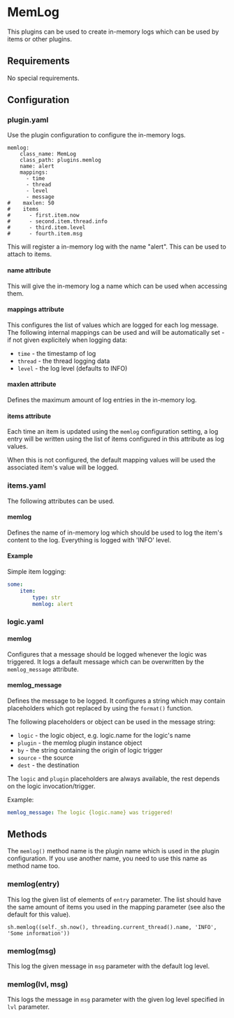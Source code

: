 # MemLog

This plugins can be used to create in-memory logs which can be used by items or other
plugins.

## Requirements

No special requirements.

## Configuration

### plugin.yaml

Use the plugin configuration to configure the in-memory logs.

```
memlog:
    class_name: MemLog
    class_path: plugins.memlog
    name: alert
    mappings:
      - time
      - thread
      - level
      - message
#    maxlen: 50
#    items
#      - first.item.now
#      - second.item.thread.info
#      - third.item.level
#      - fourth.item.msg
```

This will register a in-memory log with the name "alert". This can be used to attach
to items.

#### name attribute

This will give the in-memory log a name which can be used when accessing them.

#### mappings attribute

This configures the list of values which are logged for each log message. The following
internal mappings can be used and will be automatically set - if not given explicitely
when logging data:
* `time` - the timestamp of log
* `thread` - the thread logging data
* `level` - the log level (defaults to INFO)

#### maxlen attribute

Defines the maximum amount of log entries in the in-memory log.

#### items attribute

Each time an item is updated using the `memlog` configuration setting, a log entry will
be written using the list of items configured in this attribute as log values.

When this is not configured, the default mapping values will be used the associated
item's value will be logged.

### items.yaml

The following attributes can be used.

#### memlog

Defines the name of in-memory log which should be used to log the item's content to
the log. Everything is logged with 'INFO' level.

#### Example

Simple item logging:

```yaml
some:
    item:
        type: str
        memlog: alert
```

### logic.yaml

#### memlog

Configures that a message should be logged whenever the logic was triggered. It logs a
default message which can be overwritten by the `memlog_message` attribute.

#### memlog_message

Defines the message to be logged. It configures a string which may contain placeholders
which got replaced by using the `format()` function.

The following placeholders or object can be used in the message string:
* `logic` - the logic object, e.g. logic.name for the logic's name
* `plugin` - the memlog plugin instance object
* `by` - the string containing the origin of logic trigger
* `source` - the source
* `dest` - the destination

The `logic` and `plugin` placeholders are always available, the rest depends on the
logic invocation/trigger.

Example:

```yaml
memlog_message: The logic {logic.name} was triggered!
```

## Methods

The `memlog()` method name is the plugin name which is used in the plugin configuration.
If you use another name, you need to use this name as method name too.

### memlog(entry)
This log the given list of elements of `entry` parameter. The list should have the same amount
of items you used in the mapping parameter (see also the default for this value).

`sh.memlog((self._sh.now(), threading.current_thread().name, 'INFO', 'Some information'))`

### memlog(msg)

This log the given message in `msg` parameter with the default log level.

### memlog(lvl, msg)

This logs the message in `msg` parameter with the given log level specified in `lvl`
parameter.
